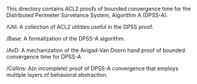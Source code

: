 
This directory contains ACL2 proofs of bounded convergence time for
the Distributed Perimeter Survelance System, Algorithm A (DPSS-A).

/Util: A collection of ACL2 utilities useful in the DPSS proof.

/Base: A formalization of the DPSS-A algorithm.

/AvD: A mechanization of the Avigad-Van Doorn hand proof of bounded
convergence time for DPSS-A

/Collins: A(n incomplete) proof of DPSS-A convergence that employs
multiple layers of behavioral abstraction.
